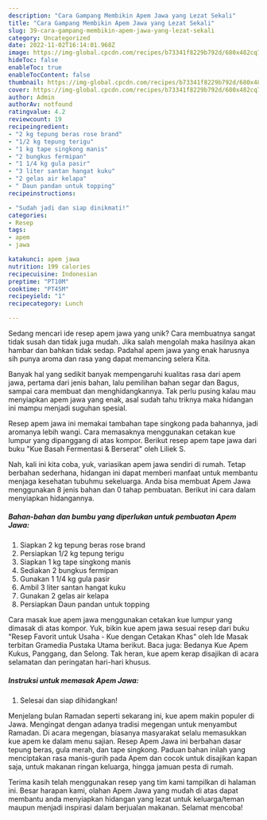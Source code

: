 ```yaml
---
description: "Cara Gampang Membikin Apem Jawa yang Lezat Sekali"
title: "Cara Gampang Membikin Apem Jawa yang Lezat Sekali"
slug: 39-cara-gampang-membikin-apem-jawa-yang-lezat-sekali
category: Uncategorized
date: 2022-11-02T16:14:01.968Z
image: https://img-global.cpcdn.com/recipes/b73341f8229b792d/680x482cq70/apem-jawa-foto-resep-utama.jpg
hideToc: false
enableToc: true
enableTocContent: false
thumbnail: https://img-global.cpcdn.com/recipes/b73341f8229b792d/680x482cq70/apem-jawa-foto-resep-utama.jpg
cover: https://img-global.cpcdn.com/recipes/b73341f8229b792d/680x482cq70/apem-jawa-foto-resep-utama.jpg
author: Admin
authorAv: notfound
ratingvalue: 4.2
reviewcount: 19
recipeingredient:
- "2 kg tepung beras rose brand"
- "1/2 kg tepung terigu"
- "1 kg tape singkong manis"
- "2 bungkus fermipan"
- "1 1/4 kg gula pasir"
- "3 liter santan hangat kuku"
- "2 gelas air kelapa"
- " Daun pandan untuk topping"
recipeinstructions:

- "Sudah jadi dan siap dinikmati!"
categories:
- Resep
tags:
- apem
- jawa

katakunci: apem jawa 
nutrition: 199 calories
recipecuisine: Indonesian
preptime: "PT10M"
cooktime: "PT45M"
recipeyield: "1"
recipecategory: Lunch

---
```





Sedang mencari ide resep apem jawa yang unik? Cara membuatnya sangat tidak susah dan tidak juga mudah. Jika salah mengolah maka hasilnya akan hambar dan bahkan tidak sedap. Padahal apem jawa yang enak harusnya sih punya aroma dan rasa yang dapat memancing selera Kita.





Banyak hal yang sedikit banyak mempengaruhi kualitas rasa dari apem jawa, pertama dari jenis bahan, lalu pemilihan bahan segar dan Bagus, sampai cara membuat dan menghidangkannya. Tak perlu pusing kalau mau menyiapkan apem jawa yang enak,      asal sudah tahu triknya maka hidangan ini mampu menjadi suguhan spesial.














Resep apem jawa ini memakai tambahan tape singkong pada bahannya, jadi aromanya lebih wangi. Cara memasaknya menggunakan cetakan kue lumpur yang dipanggang di atas kompor. Berikut resep apem tape jawa dari buku &#34;Kue Basah Fermentasi &amp; Berserat&#34; oleh Liliek S.






Nah, kali ini kita coba, yuk, variasikan apem jawa sendiri di rumah. Tetap berbahan sederhana, hidangan ini dapat memberi manfaat untuk membantu menjaga kesehatan tubuhmu sekeluarga. Anda bisa membuat Apem Jawa menggunakan 8 jenis bahan dan 0 tahap pembuatan. Berikut ini cara dalam menyiapkan hidangannya.

<!--inarticleads1-->

##### Bahan-bahan dan bumbu yang diperlukan untuk pembuatan Apem Jawa:

1. Siapkan 2 kg tepung beras rose brand
1. Persiapkan 1/2 kg tepung terigu
1. Siapkan 1 kg tape singkong manis
1. Sediakan 2 bungkus fermipan
1. Gunakan 1 1/4 kg gula pasir
1. Ambil 3 liter santan hangat kuku
1. Gunakan 2 gelas air kelapa
1. Persiapkan  Daun pandan untuk topping


Cara masak kue apem jawa menggunakan cetakan kue lumpur yang dimasak di atas kompor. Yuk, bikin kue apem jawa sesuai resep dari buku &#34;Resep Favorit untuk Usaha - Kue dengan Cetakan Khas&#34; oleh Ide Masak terbitan Gramedia Pustaka Utama berikut. Baca juga: Bedanya Kue Apem Kukus, Panggang, dan Selong. Tak heran, kue apem kerap disajikan di acara selamatan dan peringatan hari-hari khusus. 

<!--inarticleads2-->

##### Instruksi untuk memasak Apem Jawa:


1. Selesai dan siap dihidangkan!

Menjelang bulan Ramadan seperti sekarang ini, kue apem makin populer di Jawa. Mengingat dengan adanya tradisi megengan untuk menyambut Ramadan. Di acara megengan, biasanya masyarakat selalu memasukkan kue apem ke dalam menu sajian. Resep Apem Jawa ini berbahan dasar tepung beras, gula merah, dan tape singkong. Paduan bahan inilah yang menciptakan rasa manis-gurih pada Apem dan cocok untuk disajikan kapan saja, untuk makanan ringan keluarga, hingga jamuan pesta di rumah. 

Terima kasih telah menggunakan resep yang tim kami tampilkan di halaman ini. Besar harapan kami, olahan Apem Jawa yang mudah di atas dapat membantu anda menyiapkan hidangan yang lezat untuk keluarga/teman maupun menjadi inspirasi dalam berjualan makanan. Selamat mencoba!
